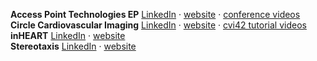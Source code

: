 __Access Point Technologies EP__ [LinkedIn](https://www.linkedin.com/company/access-point-technologies-ep) · [website](http://www.accesspointus.com) · [conference videos](http://www.accesspointus.com/conference-videos.html)  
__Circle Cardiovascular Imaging__ [LinkedIn](https://www.linkedin.com/company/circle-cardiovascular-imaging-inc.) · [website](http://www.circlecvi.com) · [cvi42 tutorial videos](https://www.youtube.com/playlist?list=PLBSFtK_IG_fRDJQMEt0k_sndgTNFKVR7b)  
__inHEART__ [LinkedIn](https://www.linkedin.com/company/inheartmedical) · [website](https://www.inheart.fr)  
__Stereotaxis__ [LinkedIn](https://www.linkedin.com/company/stereotaxis) · [website](http://www.stereotaxis.com)    
